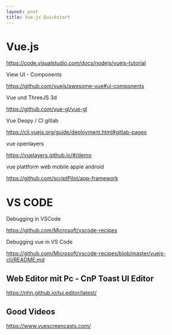 ```yaml
---
layout: post
title: Vue.js Quickstart 
---
```


# Vue.js

<https://code.visualstudio.com/docs/nodejs/vuejs-tutorial>

View UI - Components 

<https://github.com/vuejs/awesome-vue#ui-components>

Vue und ThreeJS 3d

<https://github.com/vue-gl/vue-gl>

Vue Deopy / CI gitlab

<https://cli.vuejs.org/guide/deployment.html#gitlab-pages>


vue openlayers 

<https://vuelayers.github.io/#/demo>


vue plattform web mobile apple android 

<https://github.com/scriptPilot/app-framework>


# VS CODE 

Debugging in VSCode 

https://github.com/Microsoft/vscode-recipes

Debugging vue in VS Code 

https://github.com/Microsoft/vscode-recipes/blob/master/vuejs-cli/README.md


## Web Editor mit Pc - CnP  Toast UI Editor 


https://nhn.github.io/tui.editor/latest/


## Good Videos 

https://www.vuescreencasts.com/